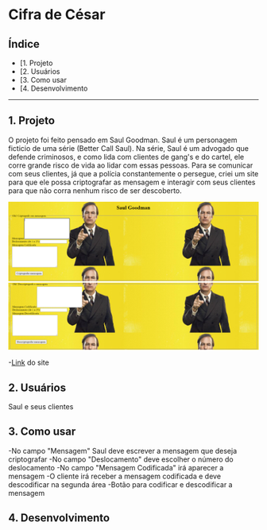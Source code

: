 # Cifra de César

## Índice

* [1. Projeto
* [2. Usuários
* [3. Como usar
* [4. Desenvolvimento

***

## 1. Projeto

O projeto foi feito pensado em Saul Goodman. Saul é um personagem ficticio de uma série (Better Call Saul). Na série, Saul é um advogado que defende criminosos, e como lida com clientes de gang's e do cartel, ele corre grande risco de vida ao lidar com essas pessoas. Para se comunicar com seus clientes, já que a polícia constantemente o persegue, criei um site para que ele possa criptografar as mensagem e interagir com seus clientes para que não corra nenhum risco de ser descoberto.

![paginaweb](call.png)
![paginaweb](better.png)

-[Link](https://karinafs.github.io/SAP005-cipher/.) do site


## 2. Usuários

Saul e seus clientes

## 3. Como usar

-No campo "Mensagem" Saul deve escrever a mensagem que deseja criptografar
-No campo "Deslocamento" deve escolher o número do deslocamento
-No campo "Mensagem Codificada" irá aparecer a mensagem 
-O cliente irá receber a mensagem codificada e deve descodificar na segunda área
-Botão para codificar e descodificar a mensagem


## 4. Desenvolvimento





